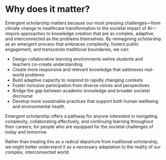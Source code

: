 # Why does it matter?

Emergent scholarship matters because our most pressing challenges—from climate change to healthcare transformation to the societal impact of AI—require approaches to knowledge creation that are as complex, adaptive, and interconnected as the problems themselves. By reimagining scholarship as an emergent process that embraces complexity, fosters public engagement, and transcends traditional boundaries, we can:

- Design collaborative learning environments wehre students and teachers co-create understanding
- Create more responsive and relevant knowledge that addresses real-world problems
- Build adaptive capacity to respond to rapidly changing contexts
- Foster inclusive participation from diverse voices and perspectives
- Bridge the gap between academic knowledge and broader societal discourse
- Develop more sustainable practices that support both human wellbeing and environmental health

Emergent scholarship offers a pathway for anyone interested in navigating complexity, collaborating effectively, and continuing learning throughout their careers; for people who are equipped for the societal challenges of today and tomorrow.

Rather than treating this as a radical departure from traditional scholarship, we might better understand it as a necessary adaptation to the reality of our complex, interconnected world.
